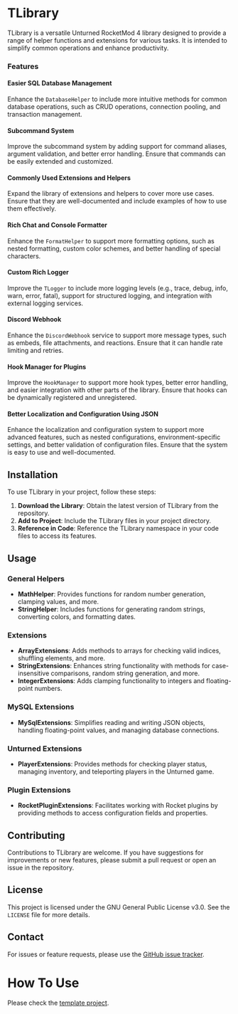 # TLibrary

TLibrary is a versatile Unturned RocketMod 4 library designed to provide a range of helper functions and extensions for various tasks. It is intended to simplify common operations and enhance productivity.

### Features

#### Easier SQL Database Management
Enhance the `DatabaseHelper` to include more intuitive methods for common database operations, such as CRUD operations, connection pooling, and transaction management.

#### Subcommand System
Improve the subcommand system by adding support for command aliases, argument validation, and better error handling. Ensure that commands can be easily extended and customized.

#### Commonly Used Extensions and Helpers
Expand the library of extensions and helpers to cover more use cases. Ensure that they are well-documented and include examples of how to use them effectively.

#### Rich Chat and Console Formatter
Enhance the `FormatHelper` to support more formatting options, such as nested formatting, custom color schemes, and better handling of special characters.

#### Custom Rich Logger
Improve the `TLogger` to include more logging levels (e.g., trace, debug, info, warn, error, fatal), support for structured logging, and integration with external logging services.

#### Discord Webhook
Enhance the `DiscordWebhook` service to support more message types, such as embeds, file attachments, and reactions. Ensure that it can handle rate limiting and retries.

#### Hook Manager for Plugins
Improve the `HookManager` to support more hook types, better error handling, and easier integration with other parts of the library. Ensure that hooks can be dynamically registered and unregistered.

#### Better Localization and Configuration Using JSON
Enhance the localization and configuration system to support more advanced features, such as nested configurations, environment-specific settings, and better validation of configuration files. Ensure that the system is easy to use and well-documented.

## Installation

To use TLibrary in your project, follow these steps:

1. **Download the Library**: Obtain the latest version of TLibrary from the repository.
2. **Add to Project**: Include the TLibrary files in your project directory.
3. **Reference in Code**: Reference the TLibrary namespace in your code files to access its features.

## Usage

### General Helpers

- **MathHelper**: Provides functions for random number generation, clamping values, and more.
- **StringHelper**: Includes functions for generating random strings, converting colors, and formatting dates.

### Extensions

- **ArrayExtensions**: Adds methods to arrays for checking valid indices, shuffling elements, and more.
- **StringExtensions**: Enhances string functionality with methods for case-insensitive comparisons, random string generation, and more.
- **IntegerExtensions**: Adds clamping functionality to integers and floating-point numbers.

### MySQL Extensions

- **MySqlExtensions**: Simplifies reading and writing JSON objects, handling floating-point values, and managing database connections.

### Unturned Extensions

- **PlayerExtensions**: Provides methods for checking player status, managing inventory, and teleporting players in the Unturned game.

### Plugin Extensions

- **RocketPluginExtensions**: Facilitates working with Rocket plugins by providing methods to access configuration fields and properties.

## Contributing

Contributions to TLibrary are welcome. If you have suggestions for improvements or new features, please submit a pull request or open an issue in the repository.

## License

This project is licensed under the GNU General Public License v3.0. See the `LICENSE` file for more details.

## Contact

For issues or feature requests, please use the [GitHub issue tracker](https://github.com/TavstalDev/TLibrary/issues).

# How To Use

Please check the <a href="https://github.com/TavstalDev/TExample/tree/master">template project</a>.
